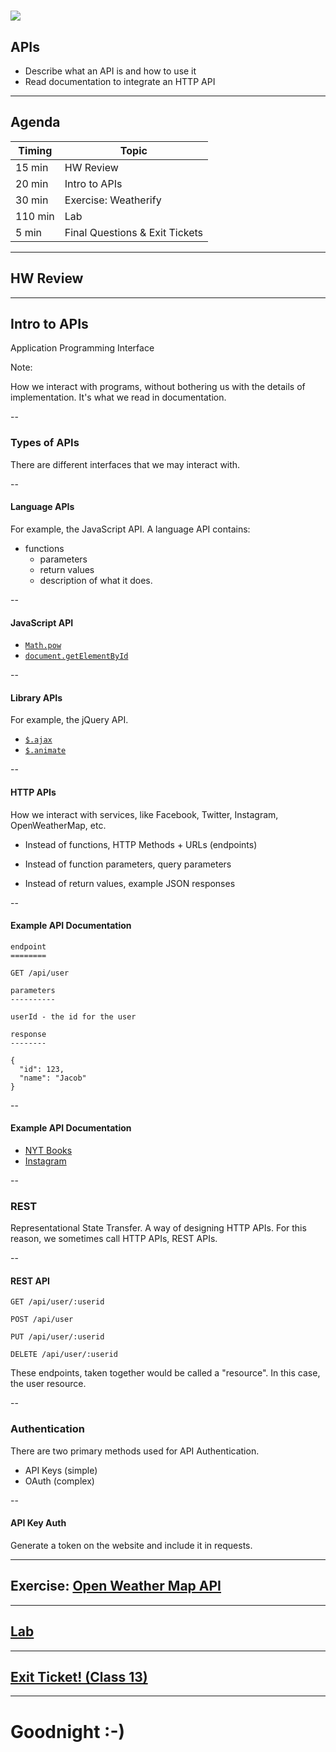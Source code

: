 # ![](https://ga-dash.s3.amazonaws.com/production/assets/logo-9f88ae6c9c3871690e33280fcf557f33.png)
## APIs

- Describe what an API is and how to use it
- Read documentation to integrate an HTTP API

---

## Agenda

| Timing | Topic |
| --- | --- |
| 15 min | HW Review |
| 20 min | Intro to APIs |
| 30 min | Exercise: Weatherify |
| 110 min | Lab |
| 5 min | Final Questions & Exit Tickets |

---

## HW Review

---

## Intro to APIs

Application Programming Interface

Note:

How we interact with programs, without bothering us with the details of implementation. It's what we read in documentation.

--

### Types of APIs

There are different interfaces that we may interact with.

--

#### Language APIs

For example, the JavaScript API. A language API contains:

- functions
  - parameters
  - return values
  - description of what it does.

--

#### JavaScript API

- [`Math.pow`](https://developer.mozilla.org/en-US/docs/Web/JavaScript/Reference/Global_Objects/Math/pow)
- [`document.getElementById`](https://developer.mozilla.org/en-US/docs/Web/API/Document/getElementById)

--

#### Library APIs

For example, the jQuery API.

- [`$.ajax`](http://api.jquery.com/jquery.ajax/)
- [`$.animate`](http://api.jquery.com/animate/)

--

#### HTTP APIs

How we interact with services, like Facebook, Twitter, Instagram, OpenWeatherMap, etc.

- Instead of functions, HTTP Methods + URLs (endpoints)

- Instead of function parameters, query parameters

- Instead of return values, example JSON responses

--

#### Example API Documentation

```
endpoint
========

GET /api/user

parameters
----------

userId - the id for the user

response
--------

{
  "id": 123,
  "name": "Jacob"
}
```

--

#### Example API Documentation

- [NYT Books](https://developer.nytimes.com/books_api.json#/Documentation/GET/lists.%7Bformat%7D)
- [Instagram](https://www.instagram.com/developer/endpoints/comments/)

--

### REST

Representational State Transfer. A way of designing HTTP APIs. For this reason, we sometimes call HTTP APIs, REST APIs.

--

#### REST API

```
GET /api/user/:userid

POST /api/user

PUT /api/user/:userid

DELETE /api/user/:userid
```

These endpoints, taken together would be called a "resource". In this case, the user resource.

--

### Authentication

There are two primary methods used for API Authentication.

- API Keys (simple)
- OAuth (complex)

--

#### API Key Auth

Generate a token on the website and include it in requests.

---

## Exercise: [Open Weather Map API](http://openweathermap.org/api)

---

## [Lab](https://github.com/jacobdfriedmann/feedr)

---

## [Exit Ticket! (Class 13)](http://goo.gl/forms/KzVZ9fuo2YYw5WIB3)

---

# Goodnight :-)
